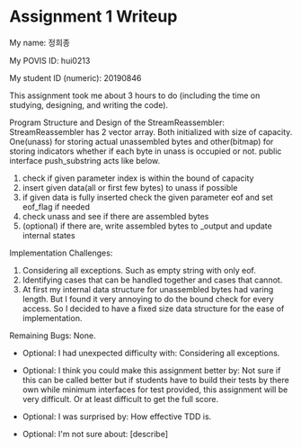 Assignment 1 Writeup
=============

My name: 정희종

My POVIS ID: hui0213

My student ID (numeric): 20190846

This assignment took me about 3 hours to do (including the time on studying, designing, and writing the code).

Program Structure and Design of the StreamReassembler:
StreamReassembler has 2 vector array. Both initialized with size of capacity.
One(unass) for storing actual unassembled bytes and other(bitmap) for storing indicators whether if each byte in unass is occupied or not.
public interface push_substring acts like below.
1. check if given parameter index is within the bound of capacity
2. insert given data(all or first few bytes) to unass if possible
3. if given data is fully inserted check the given parameter eof and set eof_flag if needed
4. check unass and see if there are assembled bytes
5. (optional) if there are, write assembled bytes to _output and update internal states  

Implementation Challenges:
1. Considering all exceptions. Such as empty string with only eof.
2. Identifying cases that can be handled together and cases that cannot.
3. At first my internal data structure for unassembled bytes had varing length. But I found it very annoying to do the bound check for every access. So I decided to have a fixed size data structure for the ease of implementation.

Remaining Bugs:
None.

- Optional: I had unexpected difficulty with: Considering all exceptions.

- Optional: I think you could make this assignment better by: Not sure if this can be called better but if students have to build their tests by there own while minimum interfaces for test provided, this assignment will be very difficult. Or at least difficult to get the full score.

- Optional: I was surprised by: How effective TDD is.

- Optional: I'm not sure about: [describe]

